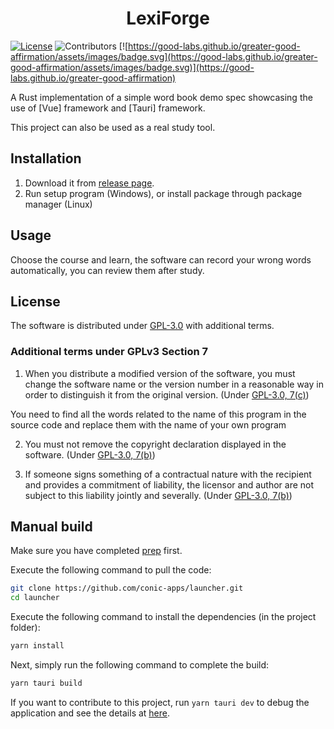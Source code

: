 <p align="center">
 <h1 align="center">LexiForge</h1>
</p>

[![License](https://img.shields.io/github/license/Broken-Deer/LexiForge.svg)](https://www.gnu.org/licenses/quick-guide-GPL-3.0.html)
![Contributors](https://img.shields.io/github/contributors/Broken-Deer/LexiForge?color=2green)
[![https://good-labs.github.io/greater-good-affirmation/assets/images/badge.svg](https://good-labs.github.io/greater-good-affirmation/assets/images/badge.svg)](https://good-labs.github.io/greater-good-affirmation)

A Rust implementation of a simple word book demo spec showcasing the use of [Vue] framework and [Tauri] framework.

This project can also be used as a real study tool.

## Installation

1. Download it from [release page](https://github.com/Broken-Deer/LexiForge/releases).
2. Run setup program (Windows), or install package through package manager (Linux)

## Usage

Choose the course and learn, the software can record your wrong words automatically, you can review them after study.

## License

The software is distributed under [GPL-3.0](https://www.gnu.org/licenses/gpl-3.0.html) with additional terms.

### Additional terms under GPLv3 Section 7

1. When you distribute a modified version of the software, you must change the software name or the version number in a reasonable way in order to distinguish it from the original version. (Under [GPL-3.0, 7(c)](./LICENSE#L372-L374))

You need to find all the words related to the name of this program in the source code and replace them with the name of your own program

2. You must not remove the copyright declaration displayed in the software. (Under [GPL-3.0, 7(b)](./LICENSE#L368-L370))

3. If someone signs something of a contractual nature with the recipient and provides a commitment of liability, the licensor and author are not subject to this liability jointly and severally. (Under [GPL-3.0, 7(b)](./LICENSE#L382-L386))

## Manual build

Make sure you have completed [prep](https://v2.tauri.app/start/prerequisites) first.

Execute the following command to pull the code:

```bash
git clone https://github.com/conic-apps/launcher.git
cd launcher
```

Execute the following command to install the dependencies (in the project folder):

```bash
yarn install
```

Next, simply run the following command to complete the build:

```bash
yarn tauri build
```

If you want to contribute to this project, run `yarn tauri dev` to debug the application and see the details at [here](https://tauri.app/zh-cn/v2/guides/).
